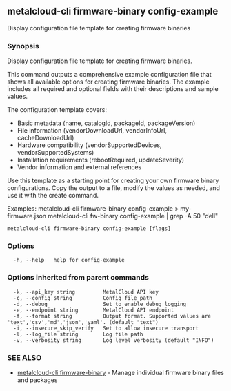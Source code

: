 ## metalcloud-cli firmware-binary config-example

Display configuration file template for creating firmware binaries

### Synopsis

Display configuration file template for creating firmware binaries.

This command outputs a comprehensive example configuration file that shows all available
options for creating firmware binaries. The example includes all required and optional
fields with their descriptions and sample values.

The configuration template covers:
- Basic metadata (name, catalogId, packageId, packageVersion)
- File information (vendorDownloadUrl, vendorInfoUrl, cacheDownloadUrl)
- Hardware compatibility (vendorSupportedDevices, vendorSupportedSystems)
- Installation requirements (rebootRequired, updateSeverity)
- Vendor information and external references

Use this template as a starting point for creating your own firmware binary configurations.
Copy the output to a file, modify the values as needed, and use it with the create command.

Examples:
  metalcloud-cli firmware-binary config-example > my-firmware.json
  metalcloud-cli fw-binary config-example | grep -A 50 "dell"

```
metalcloud-cli firmware-binary config-example [flags]
```

### Options

```
  -h, --help   help for config-example
```

### Options inherited from parent commands

```
  -k, --api_key string         MetalCloud API key
  -c, --config string          Config file path
  -d, --debug                  Set to enable debug logging
  -e, --endpoint string        MetalCloud API endpoint
  -f, --format string          Output format. Supported values are 'text','csv','md','json','yaml'. (default "text")
  -i, --insecure_skip_verify   Set to allow insecure transport
  -l, --log_file string        Log file path
  -v, --verbosity string       Log level verbosity (default "INFO")
```

### SEE ALSO

* [metalcloud-cli firmware-binary](metalcloud-cli_firmware-binary.md)	 - Manage individual firmware binary files and packages

